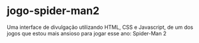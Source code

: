# jogo-spider-man2
 Uma interface de divulgação utilizando HTML, CSS e Javascript, de um dos jogos que estou mais ansioso para jogar esse ano: Spider-Man 2
